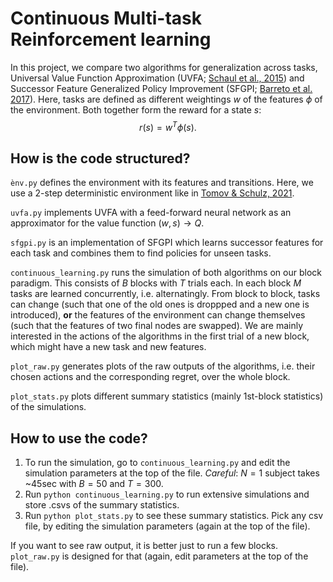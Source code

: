 # Continuous Multi-task Reinforcement learning

In this project, we compare two algorithms for generalization across tasks,
Universal Value Function Approximation (UVFA; [Schaul et al., 2015](https://www.semanticscholar.org/paper/Universal-Value-Function-Approximators-Schaul-Horgan/5dc2a215bd7cd5bdd3a0baa8c967575632696fac)) and
Successor Feature Generalized Policy Improvement (SFGPI; [Barreto et al. 2017](https://www.semanticscholar.org/paper/Successor-Features-for-Transfer-in-Reinforcement-Barreto-Dabney/d8686b657b61a37da351af2952aabd8b281de408)).
Here, tasks are defined as different weightings $w$ of the features $\phi$
of the environment.
Both together form the reward for a state $s$: $$r(s) = w^T \phi(s).$$

## How is the code structured?

`ènv.py` defines the environment with its features and transitions.
Here, we use a 2-step deterministic environment like in [Tomov & Schulz, 2021](https://www.semanticscholar.org/paper/Multi-Task-Reinforcement-Learning-in-Humans-Tomov-Schulz/50ee7d0767f79e35fb6d06f5d97f3440b6afcaf9).

`uvfa.py` implements UVFA with a feed-forward neural network as an approximator for the value function $(w,s) \to Q$.

`sfgpi.py` is an implementation of SFGPI which learns successor features for each task and combines them to find policies for unseen tasks.

`continuous_learning.py` runs the simulation of both algorithms on our block paradigm.
This consists of $B$ blocks with $T$ trials each.
In each block $M$ tasks are learned concurrently, i.e. alternatingly.
From block to block, tasks can change (such that one of the old ones is droppped and a new one is introduced),
__or__ the features of the environment can change themselves (such that the features of two final nodes are swapped).
We are mainly interested in the actions of the algorithms in the first trial of a new block, which might have a new task and new features.

`plot_raw.py` generates plots of the raw outputs of the algorithms,
i.e. their chosen actions and the corresponding regret, over the whole block.

`plot_stats.py` plots different summary statistics (mainly 1st-block statistics) of the simulations.

## How to use the code?
1. To run the simulation, go to `continuous_learning.py` and edit the simulation parameters at the top of the file. *Careful*: $N=1$ subject takes ~45sec with $B=50$ and $T=300$.
2. Run `python continuous_learning.py` to run extensive simulations and store .csvs of the summary statistics.
3. Run `python plot_stats.py` to see these summary statistics. Pick any csv file, by editing the simulation parameters (again at the top of the file).

If you want to see raw output, it is better just to run a few blocks.
`plot_raw.py` is designed for that (again, edit parameters at the top of the file).
